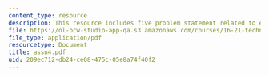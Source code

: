 ```yaml
---
content_type: resource
description: This resource includes five problem statement related to elasticity solution.
file: https://ol-ocw-studio-app-qa.s3.amazonaws.com/courses/16-21-techniques-for-structural-analysis-and-design-spring-2005/209ec712db24ce08475c05e8a74f40f2_assn4.pdf
file_type: application/pdf
resourcetype: Document
title: assn4.pdf
uid: 209ec712-db24-ce08-475c-05e8a74f40f2
---
```

